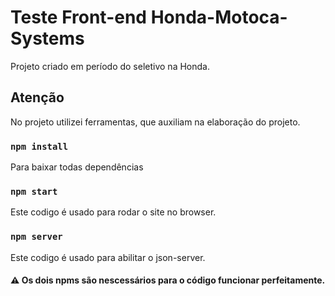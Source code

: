 # Teste Front-end Honda-Motoca-Systems

Projeto criado em período do seletivo na Honda.

## Atenção

No projeto utilizei ferramentas, que auxiliam na elaboração do projeto.

### `npm install`

Para baixar todas dependências

### `npm start`

Este codigo é usado para rodar o site no browser.

### `npm server`

Este codigo é usado para abilitar o json-server.

#### ⚠️ Os dois npms são nescessários para o código funcionar perfeitamente.
